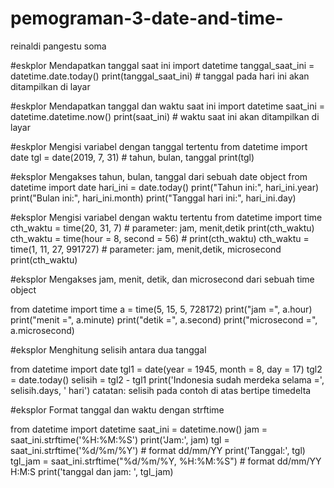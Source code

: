 # pemograman-3-date-and-time-
reinaldi pangestu soma

#eskplor Mendapatkan tanggal saat ini
import datetime
tanggal_saat_ini = datetime.date.today() 
print(tanggal_saat_ini) # tanggal pada hari ini akan ditampilkan di layar


#eskplor Mendapatkan tanggal dan waktu saat ini
import datetime
saat_ini = datetime.datetime.now() 
print(saat_ini) # waktu saat ini akan ditampilkan di layar


#eskplor Mengisi variabel dengan tanggal tertentu
from datetime import date
tgl = date(2019, 7, 31) # tahun, bulan, tanggal
print(tgl)


#eksplor Mengakses tahun, bulan, tanggal dari sebuah date object
from datetime import date
hari_ini = date.today() 
print("Tahun ini:", hari_ini.year)
print("Bulan ini:", hari_ini.month)
print("Tanggal hari ini:", hari_ini.day)


#eksplor Mengisi variabel dengan waktu tertentu
from datetime import time
cth_waktu = time(20, 31, 7) # parameter: jam, menit,detik
print(cth_waktu)
cth_waktu = time(hour = 8, second = 56) # 
print(cth_waktu)
cth_waktu = time(1, 11, 27, 991727) # parameter: jam, menit,detik, microsecond
print(cth_waktu)


#eksplor Mengakses jam, menit, detik, dan microsecond dari sebuah time object

from datetime import time
a = time(5, 15, 5, 728172)
print("jam =", a.hour)
print("menit =", a.minute)
print("detik =", a.second)
print("microsecond =", a.microsecond)


#eksplor Menghitung selisih antara dua tanggal

from datetime import date
tgl1 = date(year = 1945, month = 8, day = 17)
tgl2 = date.today()
selisih = tgl2 - tgl1
print('Indonesia sudah merdeka selama =', selisih.days, ' hari')
catatan: selisih pada contoh di atas bertipe timedelta

#eksplor Format tanggal dan waktu dengan strftime

from datetime import datetime
saat_ini = datetime.now()
jam = saat_ini.strftime('%H:%M:%S')
print('Jam:', jam)
tgl = saat_ini.strftime('%d/%m/%Y') # format dd/mm/YY
print('Tanggal:', tgl)
tgl_jam = saat_ini.strftime("%d/%m/%Y, %H:%M:%S") # format dd/mm/YY H:M:S 
print('tanggal dan jam: ', tgl_jam)
